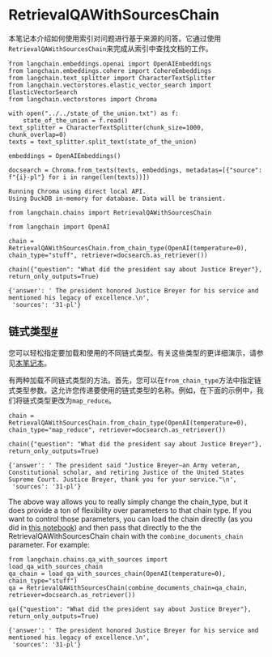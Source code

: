 
RetrievalQAWithSourcesChain
===============


本笔记本介绍如何使用索引对问题进行基于来源的问答。它通过使用`RetrievalQAWithSourcesChain`来完成从索引中查找文档的工作。

```
from langchain.embeddings.openai import OpenAIEmbeddings
from langchain.embeddings.cohere import CohereEmbeddings
from langchain.text_splitter import CharacterTextSplitter
from langchain.vectorstores.elastic_vector_search import ElasticVectorSearch
from langchain.vectorstores import Chroma

```

```
with open("../../state_of_the_union.txt") as f:
    state_of_the_union = f.read()
text_splitter = CharacterTextSplitter(chunk_size=1000, chunk_overlap=0)
texts = text_splitter.split_text(state_of_the_union)

embeddings = OpenAIEmbeddings()

```

```
docsearch = Chroma.from_texts(texts, embeddings, metadatas=[{"source": f"{i}-pl"} for i in range(len(texts))])

```

```
Running Chroma using direct local API.
Using DuckDB in-memory for database. Data will be transient.

```

```
from langchain.chains import RetrievalQAWithSourcesChain

```

```
from langchain import OpenAI

chain = RetrievalQAWithSourcesChain.from_chain_type(OpenAI(temperature=0), chain_type="stuff", retriever=docsearch.as_retriever())

```

```
chain({"question": "What did the president say about Justice Breyer"}, return_only_outputs=True)

```

```
{'answer': ' The president honored Justice Breyer for his service and mentioned his legacy of excellence.\n',
 'sources': '31-pl'}

```

链式类型[#](#chain-type "此标题的永久链接")
-------------------------------

您可以轻松指定要加载和使用的不同链式类型。有关这些类型的更详细演示，请参见[本笔记本](qa_with_sources)。

有两种加载不同链式类型的方法。首先，您可以在`from_chain_type`方法中指定链式类型参数。这允许您传递要使用的链式类型的名称。例如，在下面的示例中，我们将链式类型更改为`map_reduce`。

```
chain = RetrievalQAWithSourcesChain.from_chain_type(OpenAI(temperature=0), chain_type="map_reduce", retriever=docsearch.as_retriever())

```

```
chain({"question": "What did the president say about Justice Breyer"}, return_only_outputs=True)

```

```
{'answer': ' The president said "Justice Breyer—an Army veteran, Constitutional scholar, and retiring Justice of the United States Supreme Court. Justice Breyer, thank you for your service."\n',
 'sources': '31-pl'}

```

The above way allows you to really simply change the chain_type, but it does provide a ton of flexibility over parameters to that chain type. If you want to control those parameters, you can load the chain directly (as you did in [this notebook](qa_with_sources)) and then pass that directly to the the RetrievalQAWithSourcesChain chain with the `combine_documents_chain` parameter. For example:

```
from langchain.chains.qa_with_sources import load_qa_with_sources_chain
qa_chain = load_qa_with_sources_chain(OpenAI(temperature=0), chain_type="stuff")
qa = RetrievalQAWithSourcesChain(combine_documents_chain=qa_chain, retriever=docsearch.as_retriever())

```

```
qa({"question": "What did the president say about Justice Breyer"}, return_only_outputs=True)

```

```
{'answer': ' The president honored Justice Breyer for his service and mentioned his legacy of excellence.\n',
 'sources': '31-pl'}

```

